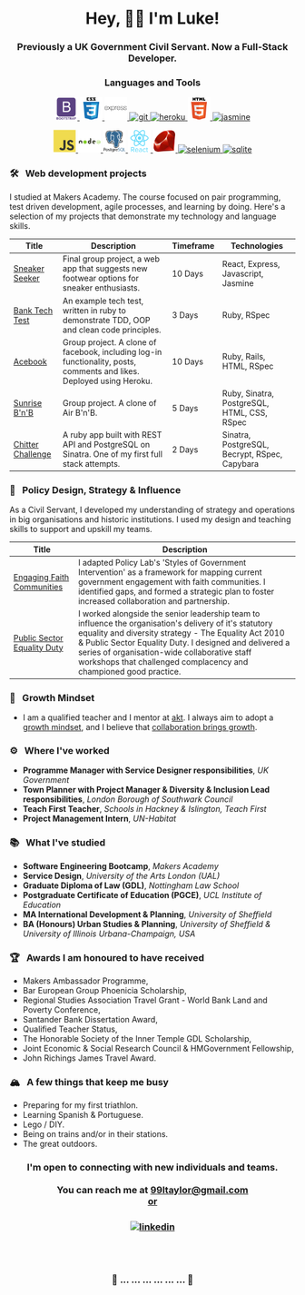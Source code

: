 <h1 align="center">Hey, 👋🏽 I'm Luke!</h1>

<h3 align="center">Previously a UK Government Civil Servant. Now a Full-Stack Developer. </h3>


<h3 align="center">Languages and Tools</h3>
<p align="center"> <a href="https://getbootstrap.com" target="_blank"> <img src="https://raw.githubusercontent.com/devicons/devicon/master/icons/bootstrap/bootstrap-plain-wordmark.svg" alt="bootstrap" width="40" height="40"/> </a> <a href="https://www.w3schools.com/css/" target="_blank"> <img src="https://raw.githubusercontent.com/devicons/devicon/master/icons/css3/css3-original-wordmark.svg" alt="css3" width="40" height="40"/> </a> <a href="https://expressjs.com" target="_blank"> <img src="https://raw.githubusercontent.com/devicons/devicon/master/icons/express/express-original-wordmark.svg" alt="express" width="40" height="40"/> </a> <a href="https://git-scm.com/" target="_blank"> <img src="https://www.vectorlogo.zone/logos/git-scm/git-scm-icon.svg" alt="git" width="40" height="40"/> </a> <a href="https://heroku.com" target="_blank"> <img src="https://www.vectorlogo.zone/logos/heroku/heroku-icon.svg" alt="heroku" width="40" height="40"/> </a> <a href="https://www.w3.org/html/" target="_blank"> <img src="https://raw.githubusercontent.com/devicons/devicon/master/icons/html5/html5-original-wordmark.svg" alt="html5" width="40" height="40"/> </a> <a href="https://jasmine.github.io/" target="_blank"> <img src="https://www.vectorlogo.zone/logos/jasmine/jasmine-icon.svg" alt="jasmine" width="40" height="40"/> </a> </p>

<p align="center"> <a href="https://developer.mozilla.org/en-US/docs/Web/JavaScript" target="_blank"> <img src="https://raw.githubusercontent.com/devicons/devicon/master/icons/javascript/javascript-original.svg" alt="javascript" width="40" height="40"/> </a> <a href="https://nodejs.org" target="_blank"> <img src="https://raw.githubusercontent.com/devicons/devicon/master/icons/nodejs/nodejs-original-wordmark.svg" alt="nodejs" width="40" height="40"/> </a> <a href="https://www.postgresql.org" target="_blank"> <img src="https://raw.githubusercontent.com/devicons/devicon/master/icons/postgresql/postgresql-original-wordmark.svg" alt="postgresql" width="40" height="40"/> </a> <a href="https://reactjs.org/" target="_blank"> <img src="https://raw.githubusercontent.com/devicons/devicon/master/icons/react/react-original-wordmark.svg" alt="react" width="40" height="40"/> </a>  <a href="https://www.ruby-lang.org/en/" target="_blank"> <img src="https://raw.githubusercontent.com/devicons/devicon/master/icons/ruby/ruby-original.svg" alt="ruby" width="40" height="40"/> </a> <a href="https://www.selenium.dev" target="_blank"> <img src="https://raw.githubusercontent.com/detain/svg-logos/780f25886640cef088af994181646db2f6b1a3f8/svg/selenium-logo.svg" alt="selenium" width="40" height="40"/> </a> <a href="https://www.sqlite.org/" target="_blank"> <img src="https://www.vectorlogo.zone/logos/sqlite/sqlite-icon.svg" alt="sqlite" width="40" height="40"/> </a> </p>

### 🛠 &nbsp; Web development projects

I studied at Makers Academy. The course focused on pair programming, test driven development, agile processes, and learning by doing. Here's a selection of my projects that demonstrate my technology and language skills.

| Title    | Description |Timeframe| Technologies|
| -------- | --------|--------| -------- |
|[Sneaker Seeker][1]|Final group project, a web app that suggests new footwear options for sneaker enthusiasts.|10 Days|React, Express, Javascript, Jasmine|
|[Bank Tech Test][2]|An example tech test, written in ruby to demonstrate TDD, OOP and clean code principles.|3 Days|Ruby, RSpec|
| [Acebook][3]|Group project. A clone of facebook, including log-in functionality, posts, comments and likes. Deployed using Heroku.|10 Days|Ruby, Rails, HTML, RSpec|
| [Sunrise B'n'B][4]|Group project. A clone of Air B'n'B.|5 Days|Ruby, Sinatra, PostgreSQL, HTML, CSS, RSpec|
| [Chitter Challenge][5]| A ruby app built with REST API and PostgreSQL on Sinatra. One of my first full stack attempts.|2 Days| Sinatra, PostgreSQL, Becrypt, RSpec, Capybara|

[1]:https://github.com/InfobyAdrienne/Test-React-Express
[2]:https://github.com/99ltaylor/bank-tech-test
[3]:https://github.com/99ltaylor/acebook-all-css-no-style
[4]:https://github.com/Ifrahhssn/makersbnb-sunrise-collective
[5]:https://github.com/99ltaylor/chitter-challenge


### 🎨 &nbsp; Policy Design, Strategy & Influence

As a Civil Servant, I developed my understanding of strategy and operations in big organisations and historic institutions. I used my design and teaching skills to support and upskill my teams.

| Title    | Description |
| -------- | --------|
|[Engaging Faith Communities][6]|I adapted Policy Lab's 'Styles of Government Intervention' as a framework for mapping current government engagement with faith communities. I identified gaps, and formed a  strategic plan to foster increased collaboration and partnership.|
|[Public Sector Equality Duty][7]|I worked alongside the senior leadership team to influence the organisation's delivery of it's statutory equality and diversity strategy - The Equality Act 2010 & Public Sector Equality Duty. I designed and delivered a series of organisation-wide collaborative staff workshops that challenged complacency and championed good practice.|

[6]:https://99ltaylor.github.io/portfolio/#engaging_faith_communities
[7]:https://99ltaylor.github.io/portfolio/#public_sector_equality_duty

### 🧠 &nbsp; Growth Mindset

 * I am a qualified teacher and I mentor at [akt](https://www.akt.org.uk/). I always aim to adopt a [growth mindset](https://www.youtube.com/watch?v=hiiEeMN7vbQ&ab_channel=StanfordAlumni), and I believe that [collaboration brings growth](https://www.ted.com/talks/lorna_davis_a_guide_to_collaborative_leadership/transcript?language=en).

### ⚙️ &nbsp; Where I've worked

 * <strong>Programme Manager with Service Designer responsibilities</strong>, <em>UK Government</em>
 * <strong>Town Planner with Project Manager & Diversity & Inclusion Lead responsibilities</strong>, <em>London Borough of Southwark Council</em>
 * <strong>Teach First Teacher</strong>, <em>Schools in Hackney & Islington, Teach First</em>
 * <strong>Project Management Intern</strong>, <em>UN-Habitat</em>

### 📚 &nbsp; What I've studied

 * <strong>Software Engineering Bootcamp</strong>, <em>Makers Academy</em>
 * <strong>Service Design</strong>, <em>University of the Arts London (UAL)</em>
 * <strong>Graduate Diploma of Law (GDL)</strong>, <em>Nottingham Law School</em>
 * <strong>Postgraduate Certificate of Education (PGCE)</strong>, <em>UCL Institute of Education</em>
 * <strong>MA International Development & Planning</strong>, <em>University of Sheffield</em>
 * <strong>BA (Honours) Urban Studies & Planning</strong>, <em>University of Sheffield & University of Illinois Urbana-Champaign, USA</em>

### 🏆 &nbsp; Awards I am honoured to have received

 * Makers Ambassador Programme,
 * Bar European Group Phoenicia Scholarship,
 * Regional Studies Association Travel Grant - World Bank Land and Poverty Conference,
 * Santander Bank Dissertation Award,
 * Qualified Teacher Status,
 * The Honorable Society of the Inner Temple GDL Scholarship,
 * Joint Economic & Social Research Council & HMGovernment Fellowship,
 * John Richings James Travel Award.
 
### 🏔 &nbsp; A few things that keep me busy
* Preparing for my first triathlon.
* Learning Spanish & Portuguese.
* Lego / DIY.
* Being on trains and/or in their stations.
* The great outdoors.

<h3 align="center"> I'm open to connecting with new individuals and teams.<br><br>
You can reach me at <a href="mailto:99ltaylor@gmail.com">99ltaylor@gmail.com<br>or</a></h3>
<h3 align="center"><a href="https://www.linkedin.com/in/lukeojtaylor" target="blank"><img align="center" src="https://cdn.jsdelivr.net/npm/simple-icons@3.0.1/icons/linkedin.svg" alt="linkedin" height="30" width="40" /></a></h3>
<br><br>
<h3 align="center">                🐛     ...   ...   ...   ...   ...   ...   🦋  </h3>
